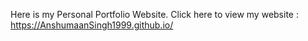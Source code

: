 Here is my Personal Portfolio Website.
Click here to view my website : https://AnshumaanSingh1999.github.io/ 
